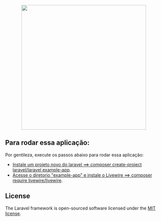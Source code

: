 <p align="center"><a href="https://laravel.com" target="_blank"><img src="https://raw.githubusercontent.com/laravel/art/master/logo-lockup/5%20SVG/2%20CMYK/1%20Full%20Color/laravel-logolockup-cmyk-red.svg" width="400"></a></p>


## Para rodar essa aplicação:

Por gentileza, execute os passos abaixo para rodar essa aplicação:

- [Instale um projeto novo do laravel ==> composer create-project laravel/laravel example-app](https://laravel.com/docs/8.x/installation).
- [Acesse o diretorio "example-app" e instale o Livewire ==> composer require livewire/livewire](https://laravel-livewire.com/docs/2.x/quickstart).

## License

The Laravel framework is open-sourced software licensed under the [MIT license](https://opensource.org/licenses/MIT).

